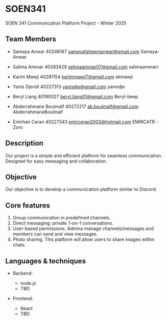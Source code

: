 # SOEN341
SOEN 341 Communication Platform Project - Winter 2025

## Team Members
- Samaya Anwar
40248167
samayafaheemanwar@gmail.com
Samaya-Anwar

- Salima Ammar
40283429
selimaammar07@gmail.com
salimaammarr

- Karim Mawji
40281154
karimmawji7@gmail.com
akmawji

- Yanis Djeridi
40227313
yanisdje@gmail.com
yanisdje

- Beryl Liang
40190027
beryl.liang01@gmail.com
Beryl-beep

- Abderrahmane Boulmalf
40272217
ab.boulmalf@gmail.com
AbderrahmaneBoulmalf

- Emirhan Ceran
40227343
emirceran2003@hotmail.com
EMIRCATR - Zoro

## Description
Our project is a simple and efficient platform for seamless communication. Designed for easy messaging and collaboration. 

## Objective
Our objective is to develop a communication platform similar to Discord.

## Core features
1. Group communication in predefined channels.
2. Direct messaging: private 1-on-1 conversations.
3. User-based permissions. Admins manage channels/messages and members can send and view messages.
4. Photo sharing. This platform will allow users to share images within chats.

## Languages & techniques
- Backend:
  - node.js
  - TBD

- Frontend:
  - React
  - TBD
